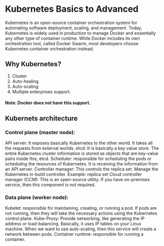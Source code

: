 # Kubernetes Basics to Advanced

Kubernetes is an open-source container orchestration system for automating software deployment, scaling, and management.
Today, Kubernetes is widely used in production to manage Docker and essentially any other type of container runtime. While Docker includes its own orchestration tool, called Docker Swarm, most developers choose Kubernetes container orchestration instead.

## Why Kubernetes?

1. Cluster
2. Auto-healing
3. Auto-scaling
4. Multiple enterprises support.
   
#### Note: Docker does not have this support.
## Kubernets architecture
### Control plane (master node):
API server: It exposes basically Kubernetes to the other world. It takes all the requests from external worlds.
etcd: It is basically a key value store. The entire Kubernetes cluster information is stored as objects that are key-value pairs inside this, etcd.
Scheduler: responsible for scheduling the pods or scheduling the resources of Kubernetes. It is receiving the information from an API server.
Controller manager: This controls the replica set. Manage the Kubernetes in-build controller.
Example: replica set
Cloud controller manager (CCM): This is an open-source utility. If you have on-premises service, then this component is not required.
### Data plane (worker node):
Kubelet: responsible for maintaining, creating, or running a pod. If pods are not running, then they will take the necessary actions using the Kubernetes control plane.
Kube-Proxy: Provide networking, like generating the IP address or load-balancing. Basically, it uses IP tables on your Linux machine. When we want to use auto-scaling, then this service will create a network between pods.
Container runtime: responsible for running a container.
